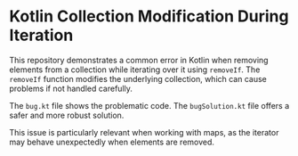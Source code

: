 # Kotlin Collection Modification During Iteration

This repository demonstrates a common error in Kotlin when removing elements from a collection while iterating over it using `removeIf`.  The `removeIf` function modifies the underlying collection, which can cause problems if not handled carefully.

The `bug.kt` file shows the problematic code. The `bugSolution.kt` file offers a safer and more robust solution.

This issue is particularly relevant when working with maps, as the iterator may behave unexpectedly when elements are removed.
